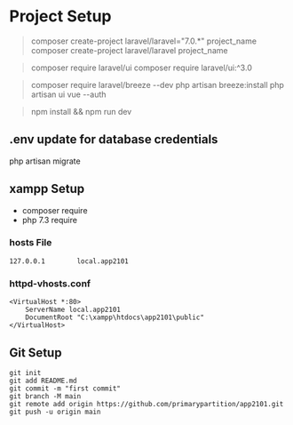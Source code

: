 # Project Setup

> composer create-project laravel/laravel="7.0.*" project_name
> composer create-project laravel/laravel project_name

> composer require laravel/ui
> composer require laravel/ui:^3.0

> composer require laravel/breeze --dev
> php artisan breeze:install
> php artisan ui vue --auth

> npm install && npm run dev


## .env update for database credentials

php artisan migrate


## xampp Setup 

- composer require
- php 7.3 require

### hosts File

```
127.0.0.1        local.app2101
```


### httpd-vhosts.conf

```
<VirtualHost *:80>   
	ServerName local.app2101
	DocumentRoot "C:\xampp\htdocs\app2101\public" 
</VirtualHost>
```


## Git Setup

```
git init
git add README.md
git commit -m "first commit"
git branch -M main
git remote add origin https://github.com/primarypartition/app2101.git
git push -u origin main
```
